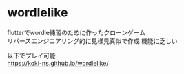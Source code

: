 # wordlelike
flutterでwordle練習のために作ったクローンゲーム  
リバースエンジニアリング的に見様見真似で作成
機能に乏しい 
  
以下でプレイ可能  
https://koki-ns.github.io/wordlelike/
